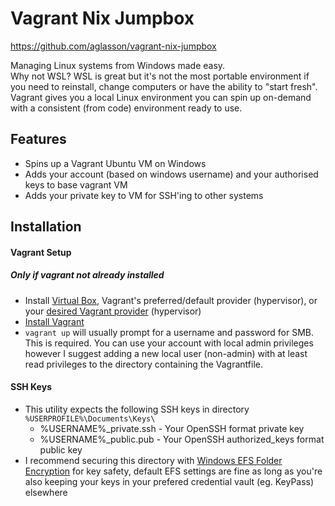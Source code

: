 # Vagrant Nix Jumpbox
https://github.com/aglasson/vagrant-nix-jumpbox

Managing Linux systems from Windows made easy.  
Why not WSL? WSL is great but it's not the most portable environment if you need to reinstall, change computers or have the ability to "start fresh". Vagrant gives you a local Linux environment you can spin up on-demand with a consistent (from code) environment ready to use.  

## Features
* Spins up a Vagrant Ubuntu VM on Windows
* Adds your account (based on windows username) and your authorised keys to base vagrant VM
* Adds your private key to VM for SSH'ing to other systems

<!-- ## Known Issues
* N/A - Placeholder -->

## Installation
#### Vagrant Setup  
##### Only if vagrant not already installed  
* Install [Virtual Box](https://www.virtualbox.org/), Vagrant's preferred/default provider (hypervisor), or your [desired Vagrant provider](https://www.vagrantup.com/intro/getting-started/providers) (hypervisor)
* [Install Vagrant](https://www.vagrantup.com/intro/getting-started/install)
* `vagrant up` will usually prompt for a username and password for SMB. This is required. You can use your account with local admin privileges however I suggest adding a new local user (non-admin) with at least read privileges to the directory containing the Vagrantfile.
#### SSH Keys
* This utility expects the following SSH keys in directory `%USERPROFILE%\Documents\Keys\`
    *  %USERNAME%_private.ssh - Your OpenSSH format private key
    *  %USERNAME%_public.pub - Your OpenSSH authorized_keys format public key
* I recommend securing this directory with [Windows EFS Folder Encryption](https://www.tenforums.com/tutorials/77130-encrypt-files-folders-efs-windows-10-a.html) for key safety, default EFS settings are fine as long as you're also keeping your keys in your prefered credential vault (eg. KeyPass) elsewhere

<!-- ## Example Usage
#### Placeholder

## Intended Features
#### Major Features
* N/A

#### Minor Features
* N/A -->